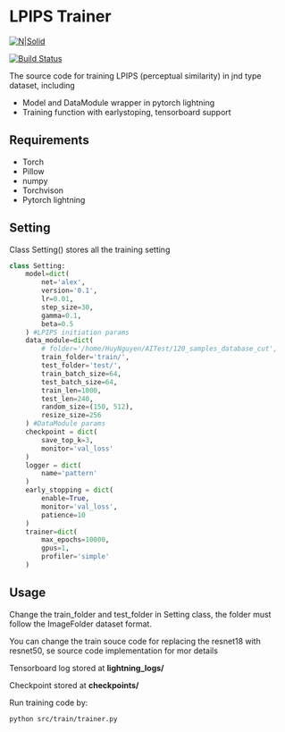# LPIPS Trainer

[![N|Solid](https://cldup.com/dTxpPi9lDf.thumb.png)](https://nodesource.com/products/nsolid)

[![Build Status](https://travis-ci.org/joemccann/dillinger.svg?branch=master)](https://travis-ci.org/joemccann/dillinger)

The source code for training LPIPS (perceptual similarity) in jnd type dataset, including

- Model and DataModule wrapper in pytorch lightning
- Training function with earlystoping, tensorboard support

## Requirements

- Torch
- Pillow
- numpy
- Torchvison
- Pytorch lightning

## Setting

Class Setting() stores all the training setting

```python
class Setting:
    model=dict(
        net='alex',
        version='0.1',
        lr=0.01,
        step_size=30,
        gamma=0.1,
        beta=0.5
    ) #LPIPS initiation params
    data_module=dict(
        # folder='/home/HuyNguyen/AITest/120_samples_database_cut',
        train_folder='train/',
        test_folder='test/',
        train_batch_size=64,
        test_batch_size=64,
        train_len=1000,
        test_len=240,
        random_size=(150, 512),
        resize_size=256
    ) #DataModule params
    checkpoint = dict(
        save_top_k=3,
        monitor='val_loss'
    )
    logger = dict(
        name='pattern'
    )
    early_stopping = dict(
        enable=True,
        monitor='val_loss',
        patience=10
    )
    trainer=dict(
        max_epochs=10000,
        gpus=1,
        profiler='simple'
    )
```

## Usage

Change the train_folder and test_folder in Setting class, the folder must follow the ImageFolder dataset format.

You can change the train souce code for replacing the resnet18 with resnet50, se source code implementation for mor details

Tensorboard log stored at __lightning_logs/__

Checkpoint stored at __checkpoints/__

Run training code by:

```sh
python src/train/trainer.py
```

[//]: # (These are reference links used in the body of this note and get stripped out when the markdown processor does its job. There is no need to format nicely because it shouldn't be seen. Thanks SO - http://stackoverflow.com/questions/4823468/store-comments-in-markdown-syntax)

   [dill]: <https://github.com/joemccann/dillinger>
   [git-repo-url]: <https://github.com/joemccann/dillinger.git>
   [john gruber]: <http://daringfireball.net>
   [df1]: <http://daringfireball.net/projects/markdown/>
   [markdown-it]: <https://github.com/markdown-it/markdown-it>
   [Ace Editor]: <http://ace.ajax.org>
   [node.js]: <http://nodejs.org>
   [Twitter Bootstrap]: <http://twitter.github.com/bootstrap/>
   [jQuery]: <http://jquery.com>
   [@tjholowaychuk]: <http://twitter.com/tjholowaychuk>
   [express]: <http://expressjs.com>
   [AngularJS]: <http://angularjs.org>
   [Gulp]: <http://gulpjs.com>

   [PlDb]: <https://github.com/joemccann/dillinger/tree/master/plugins/dropbox/README.md>
   [PlGh]: <https://github.com/joemccann/dillinger/tree/master/plugins/github/README.md>
   [PlGd]: <https://github.com/joemccann/dillinger/tree/master/plugins/googledrive/README.md>
   [PlOd]: <https://github.com/joemccann/dillinger/tree/master/plugins/onedrive/README.md>
   [PlMe]: <https://github.com/joemccann/dillinger/tree/master/plugins/medium/README.md>
   [PlGa]: <https://github.com/RahulHP/dillinger/blob/master/plugins/googleanalytics/README.md>
